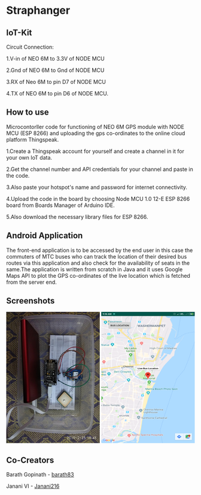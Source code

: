 # Straphanger 

## IoT-Kit

Circuit Connection:

1.V-in of NEO 6M to 3.3V of NODE MCU

2.Gnd of NEO 6M to Gnd of NODE MCU

3.RX of Neo 6M to pin D7 of NODE MCU

4.TX of NEO 6M to pin D6 of NODE MCU.

## How to use
Microcontorller code for functioning of NEO 6M GPS module with NODE MCU (ESP 8266) and uploading the gps co-ordinates to the online cloud platform Thingspeak.

1.Create a Thingspeak account for yourself and create a channel in it for your own IoT data.

2.Get the channel number and API credentials for your channel and paste in the code.

3.Also paste your hotspot's name and password for internet connectivity.

4.Upload the code in the board by choosing Node MCU 1.0 12-E ESP 8266 board from Boards Manager of Arduino IDE.

5.Also download the necessary library files for ESP 8266.


## Android Application

The front-end application is to be accessed by the end user in this case the commuters of MTC buses who can track the location of their desired bus routes via this application and also check for the availability of seats in the same.The application is written from scratch in Java and it uses Google Maps API to plot the GPS co-ordinates of the live location which is fetched from the server end.


## Screenshots
<p float="left">
<img src="https://github.com/barath83/Smart-Transportation-System/blob/master/images/kit.jpg" width="250" height="350" >
<img src="https://github.com/barath83/Smart-Transportation-System/blob/master/images/ss-app.png" width="250" height="350">
</p>

## Co-Creators

<p>Barath Gopinath - <span><a href="https://github.com/barath83"/>barath83</span></a></p>
<p>Janani VI - <span><a href="https://github.com/Janani216"/>Janani216</span></a></p>


